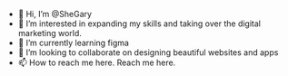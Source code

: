 - 👋 Hi, I’m @SheGary
- 👀 I’m interested in expanding my skills and taking over the digital marketing world.
- 🌱 I’m currently learning figma
- 💞️ I’m looking to collaborate on designing beautiful websites and apps
- 📫 How to reach me here. Reach me here.

<!---
SheGary/SheGary is a ✨ special ✨ repository because its `README.md` (this file) appears on your GitHub profile.
You can click the Preview link to take a look at your changes.
--->
